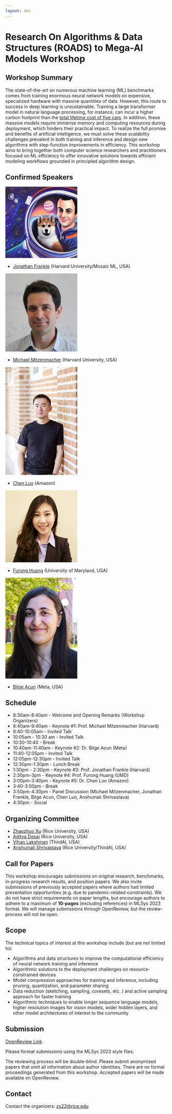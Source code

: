 ```yaml
---
layout: doc
---
```


# Research On Algorithms & Data Structures (ROADS) to Mega-AI Models Workshop

## Workshop Summary

The state-of-the-art on numerous machine learning (ML) benchmarks comes from training enormous neural network models on expensive, specialized hardware with massive quantities of data. However, this route to success in deep learning is unsustainable. Training a large transformer model in natural language processing, for instance, can incur a higher carbon footprint than the [total lifetime cost of five cars](https://www.technologyreview.com/2019/06/06/239031/training-a-single-ai-model-can-emit-as-much-carbon-as-five-cars-in-their-lifetimes/). In addition, these massive models require immense memory and computing resources during deployment, which hinders their practical impact. To realize the full promise and benefits of artificial intelligence, we must solve these scalability challenges prevalent in both training and inference and design new algorithms with step-function improvements in efficiency. This workshop aims to bring together both computer science researchers and practitioners focused on ML efficiency to offer innovative solutions towards efficient modeling workflows grounded in principled algorithm design.

## Confirmed Speakers

<img src="./img/frankle.png" style="width:16em">

* [Jonathan Frankle](http://www.jfrankle.com/) (Harvard University/Mosaic ML, USA)

<img src="./img/mitzenmacher_michael2.webp" style="width:16em">

* [Michael Mitzenmacher](https://www.eecs.harvard.edu/~michaelm/) (Harvard University, USA)

<img src="./img/luochen_2.jpg" style="width:16em">

* [Chen Luo](http://chen-luo.com/) (Amazon)

<img src="./img/furonghuang.jpg" style="width:16em">

* [Furong Huang](http://furong-huang.com/) (University of Maryland, USA)

<img src="./img/Acun_Bilge.jpg" style="width:16em">

* [Bilge Acun](https://bilgeacun.github.io/) (Meta, USA)

## Schedule

* 8:30am-8:40am - Welcome and Opening Remarks (Workshop Organizers)
* 8:40am-9:40am - Keynote #1: Prof. Michael Mitzenmacher (Harvard)
* 9:40-10:05am - Invited Talk
* 10:05am - 10:30 am - Invited Talk
* 10:30-10:40 - Break
* 10:40am-11:40am - Keynote #2: Dr. Bilge Acun (Meta)
* 11:40-12:05pm - Invited Talk
* 12:05pm-12:30pm - Invited Talk
* 12:30pm-1:30pm - Lunch Break
* 1:30pm - 2:30pm - Keynote #3: Prof. Jonathan Frankle (Harvard)
* 2:30pm-3pm - Keynote #4: Prof. Furong Huang (UMD)
* 3:00pm-3:40pm - Keynote #5: Dr. Chen Luo (Amazon)
* 3:40-3:50pm - Break
* 3:50pm-4:30pm - Panel Discussion (Michael Mitzenmacher, Jonathan Frankle, Bilge Acun, Chen Luo, Anshumali Shrivastava)
* 4:30pm - Social

## Organizing Committee

* [Zhaozhuo Xu](https://ottovonxu.github.io/) (Rice University, USA)
* [Aditya Desai](https://www.linkedin.com/in/aditya-desai-8078811a) (Rice University, USA)
* [Vihan Lakshman](https://vihan-lakshman.github.io/) (ThirdAI, USA)
* [Anshumali Shrivastava](https://www.cs.rice.edu/~as143/) (Rice University/ThirdAI, USA)

## Call for Papers

This workshop encourages submissions on original research, benchmarks, in-progress research results, and position papers. We also invite submissions of previously accepted papers where authors had limited presentation opportunities (e.g. due to pandemic-related constraints). We do not have strict requirements on paper lengths, but encourage authors to adhere to a maximum of **10-pages** (excluding references) in MLSys 2023 format. We will manage submissions through OpenReview, but the review-process will not be open.

## Scope

The technical topics of interest at this workshop include (but are not limited to):
* Algorithms and data structures to improve the computational efficiency of neural network training and inference
* Algorithmic solutions to the deployment challenges on resource-constrained devices 
* Model compression approaches for training and inference, including pruning, quantization, and parameter sharing
* Data reduction (sketching, sampling, coresets, etc. ) and active sampling approach for faster training
* Algorithmic techniques to enable longer sequence language models, higher resolution images for vision models, wider hidden layers, and other model architectures of interest to the community

## Submission

[OpenReview Link](https://openreview.net/group?id=MLSys.org/2023/Workshop/ROADS)

Please format submissions using the MLSys 2023 style files.

The reviewing process will be double-blind. Please submit anonymized papers that omit all information about author identities. There are no formal proceedings generated from this workshop. Accepted papers will be made available on OpenReview.


## Contact

Contact the organizers: zx22@rice.edu

